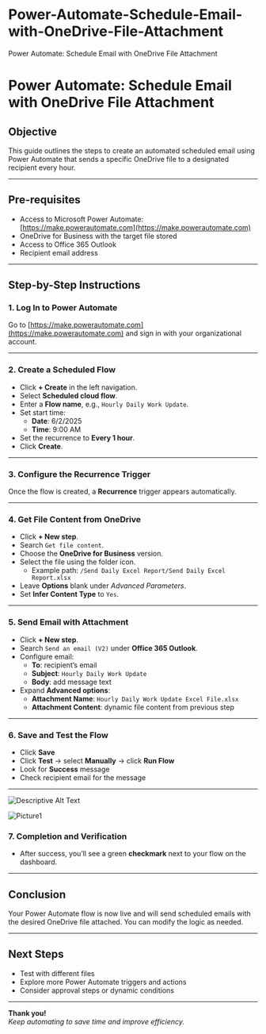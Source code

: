 # Power-Automate-Schedule-Email-with-OneDrive-File-Attachment
Power Automate: Schedule Email with OneDrive File Attachment

# Power Automate: Schedule Email with OneDrive File Attachment

## Objective
This guide outlines the steps to create an automated scheduled email using Power Automate that sends a specific OneDrive file to a designated recipient every hour.

---

## Pre-requisites
- Access to Microsoft Power Automate: [https://make.powerautomate.com](https://make.powerautomate.com)  
- OneDrive for Business with the target file stored  
- Access to Office 365 Outlook  
- Recipient email address  

---

## Step-by-Step Instructions

### 1. Log In to Power Automate
Go to [https://make.powerautomate.com](https://make.powerautomate.com) and sign in with your organizational account.

---

### 2. Create a Scheduled Flow
- Click **+ Create** in the left navigation.
- Select **Scheduled cloud flow**.
- Enter a **Flow name**, e.g., `Hourly Daily Work Update`.
- Set start time:
  - **Date**: 6/2/2025  
  - **Time**: 9:00 AM
- Set the recurrence to **Every 1 hour**.
- Click **Create**.

---

### 3. Configure the Recurrence Trigger
Once the flow is created, a **Recurrence** trigger appears automatically.

---

### 4. Get File Content from OneDrive
- Click **+ New step**.
- Search `Get file content`.
- Choose the **OneDrive for Business** version.
- Select the file using the folder icon.
  - Example path: `/Send Daily Excel Report/Send Daily Excel Report.xlsx`
- Leave **Options** blank under *Advanced Parameters*.
- Set **Infer Content Type** to `Yes`.

---

### 5. Send Email with Attachment
- Click **+ New step**.
- Search `Send an email (V2)` under **Office 365 Outlook**.
- Configure email:
  - **To**: recipient’s email
  - **Subject**: `Hourly Daily Work Update`
  - **Body**: add message text
- Expand **Advanced options**:
  - **Attachment Name**: `Hourly Daily Work Update Excel File.xlsx`
  - **Attachment Content**: dynamic file content from previous step

---

### 6. Save and Test the Flow
- Click **Save**
- Click **Test** → select **Manually** → click **Run Flow**
- Look for **Success** message
- Check recipient email for the message

---


![Descriptive Alt Text](images/step1-login.png)

![Picture1](https://github.com/user-attachments/assets/9cd63ba7-7479-4b96-ab81-4b14979157b9)



### 7. Completion and Verification
- After success, you’ll see a green **checkmark** next to your flow on the dashboard.

---

## Conclusion
Your Power Automate flow is now live and will send scheduled emails with the desired OneDrive file attached. You can modify the logic as needed.

---

## Next Steps
- Test with different files
- Explore more Power Automate triggers and actions
- Consider approval steps or dynamic conditions

---

**Thank you!**  
*Keep automating to save time and improve efficiency.*
